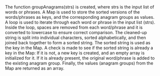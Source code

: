 The function groupAnagrams(strs) is created, where strs is the input list of words or phrases.
A Map is used to store the sorted versions of the words/phrases as keys, and the corresponding anagram groups as values.
A loop is used to iterate through each word or phrase in the input list (strs).
Inside the loop, spaces are removed from each word/phrase and it is converted to lowercase to ensure correct comparison.
The cleaned-up string is split into individual characters, sorted alphabetically, and then joined back together to form a sorted string.
The sorted string is used as the key in the Map.
A check is made to see if the sorted string is already a key in the Map:
If it is not, a new key is created, and an empty array is initialized for it.
If it is already present, the original word/phrase is added to the existing anagram group.
Finally, the values (anagram groups) from the Map are returned as an array.

